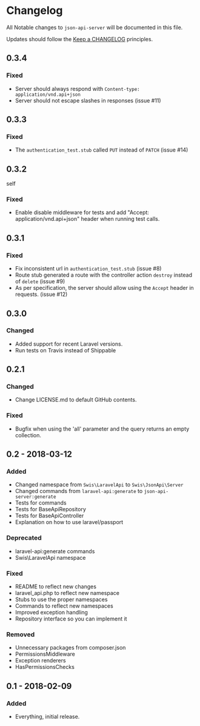 # Changelog

All Notable changes to `json-api-server` will be documented in this file.

Updates should follow the [Keep a CHANGELOG](http://keepachangelog.com/) principles.

## 0.3.4

### Fixed

- Server should always respond with `Content-type: application/vnd.api+json`
- Server should not escape slashes in responses (issue #11)

## 0.3.3

### Fixed

- The `authentication_test.stub` called `PUT` instead of `PATCH` (issue #14)

## 0.3.2
self
### Fixed

- Enable disable middleware for tests and add "Accept: application/vnd.api+json" header when running test calls.

## 0.3.1

### Fixed 

- Fix inconsistent url in `authentication_test.stub` (issue #8)
- Route stub generated a route with the controller action `destroy` instead of `delete` (issue #9)
- As per specification, the server should allow using the `Accept` header in requests. (issue #12)

## 0.3.0

### Changed

- Added support for recent Laravel versions.
- Run tests on Travis instead of Shippable

## 0.2.1

### Changed

- Change LICENSE.md to default GitHub contents.

### Fixed

- Bugfix when using the 'all' parameter and the query returns an empty collection.

## 0.2 - 2018-03-12

### Added
- Changed namespace from `Swis\LaravelApi` to `Swis\JsonApi\Server`
- Changed commands from `laravel-api:generate` to `json-api-server:generate`
- Tests for commands
- Tests for BaseApiRepository
- Tests for BaseApiController
- Explanation on how to use laravel/passport

### Deprecated
- laravel-api:generate commands
- Swis\LaravelApi namespace

### Fixed
- README to reflect new changes
- laravel_api.php to reflect new namespace
- Stubs to use the proper namespaces
- Commands to reflect new namespaces
- Improved exception handling
- Repository interface so you can implement it 

### Removed
- Unnecessary packages from composer.json
- PermissionsMiddleware
- Exception renderers
- HasPermissionsChecks


## 0.1 - 2018-02-09

### Added
- Everything, initial release.

